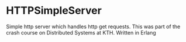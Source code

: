 HTTPSimpleServer
================

Simple http server which handles http get requests. This was part of the crash course on Distributed Systems at KTH. Written in Erlang
